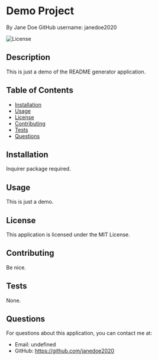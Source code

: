 
  # Demo Project
  By Jane Doe
  GitHub username: janedoe2020

  ![License](https://img.shields.io/badge/License-MIT-green.svg)

  ## Description
  This is just a demo of the README generator application.

  ## Table of Contents
  * [Installation](#installation)
  * [Usage](#usage)
  * [License](#license)
  * [Contributing](#contribution)
  * [Tests](#tests)
  * [Questions](#questions)
  
  ## Installation <a name="installation"></a>
  Inquirer package required.

  ## Usage <a name="usage"></a>
  This is just a demo.

  ## License <a name="license"></a>
  This application is licensed under the MIT License.

  ## Contributing <a name="contribution"></a>
  Be nice.
  
  ## Tests <a name="tests"></a>
  None.

  ## Questions <a name="questions"></a>
  For questions about this application, you can contact me at:
  * Email: undefined
  * GitHub: https://github.com/janedoe2020
  
